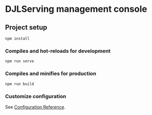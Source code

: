 # DJLServing management console

## Project setup 
```
npm install
```

### Compiles and hot-reloads for development
```
npm run serve
```

### Compiles and minifies for production
```
npm run build
``` 

### Customize configuration
See [Configuration Reference](https://cli.vuejs.org/config/).
